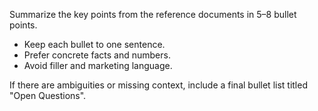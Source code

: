 Summarize the key points from the reference documents in 5–8 bullet points.
- Keep each bullet to one sentence.
- Prefer concrete facts and numbers.
- Avoid filler and marketing language.

If there are ambiguities or missing context, include a final bullet list titled "Open Questions".

